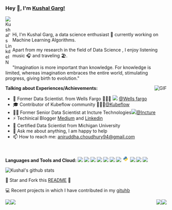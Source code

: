 ### Hey 👋, I'm [Kushal Garg!](https://github.com/KushalGarg12)


<a href="https://www.linkedin.com/in/KushalGarg12/">
  <img align="left" alt="Kushal's LinkdeIN" width="22px" src="https://cdn.jsdelivr.net/npm/simple-icons@v3/icons/linkedin.svg" />
</a>



<br />
<br />

Hi, I'm Kushal Garg, a data science enthusiast  🚀 currently working on Machine Learning Algorithms.   

Apart from my research in the field of Data Science , I enjoy listening music 🎧 and traveling 🏖️.

"Imagination is more important than knowledge. For knowledge is limited, whereas imagination embraces the entire world, stimulating progress, giving birth to evolution." 

  <img align="right" alt="GIF" src="https://media.giphy.com/media/CVtNe84hhYF9u/giphy.gif" />


**Talking about Experiences/Achievements:**

- 🥇 Former  Data Scientist. from Wells Fargo 👨🏽‍💻 <code><img height="20" src="https://github.com/aniruddhachoudhury/Credit-Risk-Model/blob/master/Wells_Fargo_Bank_logotype_logo_3D.jpg"></code> [@Wells fargo](https://www.wellsfargo.com/)
- 🎓 Contributor of Kubeflow community 👨🏽‍💼[@Kubeflow](https://www.kubeflow.org/) 
- 👨‍💻 Former Senior Data Scientist at Incture Technologies<code><img height="20" src="https://github.com/aniruddhachoudhury/Credit-Risk-Model/blob/master/incture-technologies_owler_20160227_014455_original.png"></code>[@Incture](https://incture.com/)
- ⚡️  Techinical Blogger [Medium](https://medium.com/@aniruddha.choudhury94) and [Linkedin](https://www.linkedin.com/in/aniruddha-choudhury-5a34b511b/)
- 🤝 Certified Data Scientist from Michigan University
- 💬 Ask me about anything, I am happy to help
- 📫 How to reach me: aniruddha.choudhury94@gmail.com

&nbsp;

**Languages and Tools and Cloud:**
<code><img height="20" src="https://github.com/KushalGarg12/Credit-Risk-Model/blob/master/avatar?raw=true"></code>
<code><img height="20" src="https://raw.githubusercontent.com/aniruddhachoudhury/Credit-Risk-Model/master/1024px-Microsoft_Azure_Logo.svg.png"></code>
<code><img height="20" src="https://raw.githubusercontent.com/aniruddhachoudhury/Credit-Risk-Model/master/1*WCsqMt85nMP0DvYv0JnkOA.png"></code>
<code><img height="20" src="https://github.com/aniruddhachoudhury/Credit-Risk-Model/blob/master/Pytorch_logo.png"></code>
<code><img height="20" src="https://github.com/aniruddhachoudhury/Credit-Risk-Model/blob/master/logo.png"></code>
<code><img height="20" src="https://github.com/aniruddhachoudhury/Credit-Risk-Model/blob/master/social_default-1d3b50b1eba4c2b06244425ff0c49570.jpg"></code>
<code><img height="20" src="https://github.com/aniruddhachoudhury/Credit-Risk-Model/blob/master/horizontal-logo-monochromatic-white.png"></code>
<code><img height="20" src="https://raw.githubusercontent.com/github/explore/80688e429a7d4ef2fca1e82350fe8e3517d3494d/topics/python/python.png"></code>
<code><img height="20" src="https://github.com/aniruddhachoudhury/Credit-Risk-Model/blob/master/hM6lnfw8_400x400.jpg"></code>
<code><img height="20" src="https://raw.githubusercontent.com/aniruddhachoudhury/Credit-Risk-Model/master/apple-icon.png"></code>
<code><img height="20" src="https://raw.githubusercontent.com/aniruddhachoudhury/Credit-Risk-Model/master/AirflowLogo.png"></code>

![Kushal's github stats](https://github-readme-stats.vercel.app/api?username=KushalGarg12&show_icons=true&hide_border=true)

:pushpin: Star and Fork this [README](https://github.com/KushalGarg12/) :pencil:

💻 Recent projects in which I have contributed in my [gituhb](https://github.com/KushalGarg12)


<a href="https://github.com/KushalGarg12/Salary-prediction-app">
  <img align="left" src="https://github-readme-stats.vercel.app/api/pin/?username=KushalGarg12&repo=Salary prediction app" />
</a>

<a href="https://github.com/KushalGarg12/Diabetes-checkup-app">
  <img align="right" src="https://github-readme-stats.vercel.app/api/pin/?username=KushalGarg12&repo=Diabetes checkup app" />
</a>

<a href="https://github.com/KushalGarg12/Heart_Disease-check-app">
  <img align="left" src="https://github-readme-stats.vercel.app/api/pin/?username=KushalGarg12&repo=Heart Disease check app" />
</a>

<a href="https://github.com/KushalGarg12/Stock-Sentiment-Analysis">
  <img align="right" src="https://github-readme-stats.vercel.app/api/pin/?username=KushalGarg12&repo=Stock Sentiment Analysis" />
</a>



